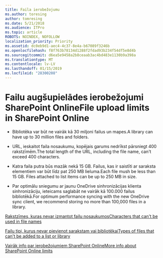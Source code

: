 ```yaml
---
title: Faila ierobežojumu
ms.author: toresing
author: tomresing
ms.date: 5/21/2018
ms.audience: ITPro
ms.topic: article
ROBOTS: NOINDEX, NOFOLLOW
localization_priority: Priority
ms.assetid: dc0eb9d1-aec4-4c37-8e4a-b67089f3246b
ms.openlocfilehash: f8f763b78134d1288f2fdad93b234f54df5e8d4b
ms.sourcegitcommit: d6ea5e9458a2b8ceaab3ac4bd483e1130b9a398a
ms.translationtype: MT
ms.contentlocale: lv-LV
ms.lasthandoff: 01/15/2019
ms.locfileid: "28300208"
---
```

# <a name="file-upload-limits-in-sharepoint-online"></a><span data-ttu-id="012d9-102">Failu augšupielādes ierobežojumi SharePoint Online</span><span class="sxs-lookup"><span data-stu-id="012d9-102">File upload limits in SharePoint Online</span></span>

- <span data-ttu-id="012d9-103">Bibliotēka var būt ne vairāk kā 30 miljoni failus un mapes.</span><span class="sxs-lookup"><span data-stu-id="012d9-103">A library can have up to 30 million files and folders.</span></span>
    
- <span data-ttu-id="012d9-104">URL, ieskaitot faila nosaukumu, kopējais garums nedrīkst pārsniegt 400 rakstzīmēm.</span><span class="sxs-lookup"><span data-stu-id="012d9-104">The total length of the URL, including the file name, can't exceed 400 characters.</span></span>
    
- <span data-ttu-id="012d9-p101">Katra faila putra būs mazāk nekā 15 GB. Failus, kas ir saistīti ar saraksta elementiem var būt līdz pat 250 MB lieluma.</span><span class="sxs-lookup"><span data-stu-id="012d9-p101">Each file mush be less than 15 GB. Files attached to list items can be up to 250 MB in size.</span></span>
    
- <span data-ttu-id="012d9-107">Par optimālu sniegumu ar jaunu OneDrive sinhronizācijas klienta sinhronizāciju, ieteicams saglabāt ne vairāk kā 100.000 failus bibliotēkā.</span><span class="sxs-lookup"><span data-stu-id="012d9-107">For optimum performance syncing with the new OneDrive sync client, we recommend storing no more than 100,000 files in a library.</span></span> 
    
[<span data-ttu-id="012d9-108">Rakstzīmes, kuras nevar izmantot failu nosaukumos</span><span class="sxs-lookup"><span data-stu-id="012d9-108">Characters that can't be used in file names</span></span>](https://go.microsoft.com/fwlink/?linkid=866430)
  
[<span data-ttu-id="012d9-109">Failu tipi, kurus nevar pievienot sarakstam vai bibliotēkai</span><span class="sxs-lookup"><span data-stu-id="012d9-109">Types of files that can't be added to a list or library</span></span>](https://go.microsoft.com/fwlink/?linkid=273757)
  
[<span data-ttu-id="012d9-110">Vairāk info par ierobežojumiem SharePoint Online</span><span class="sxs-lookup"><span data-stu-id="012d9-110">More info about SharePoint Online limits</span></span>](https://go.microsoft.com/fwlink/?linkid=271273)
  

